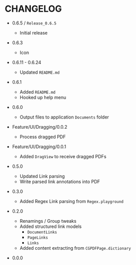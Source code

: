 # CHANGELOG

* 0.6.5 / `Release_0.6.5`

    + Initial release

* 0.6.3

    + Icon

* 0.6.11 - 0.6.24

    + Updated `README.md`

* 0.6.1

    + Added `README.md`
    + Hooked up help menu

* 0.6.0

    + Output files to application `Documents` folder

* Feature/UI/Dragging/0.0.2

    + Process dragged PDF

* Feature/UI/Dragging/0.0.1

    + Added `DragView` to receive dragged PDFs

* 0.5.0

    + Updated Link parsing
    + Write parsed link annotations into PDF

* 0.3.0

    + Added Regex Link parsing from `Regex.playground`

* 0.2.0

    + Renamings / Group tweaks
    + Added structured link models
        + `DocumentLinks`
        + `PageLinks`
        + `Links`
    + Added content extracting from `CGPDFPage.dictionary`

* 0.0.0

    

